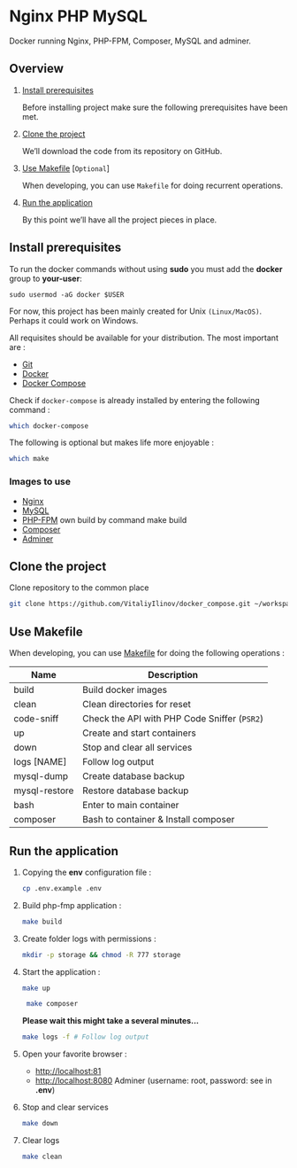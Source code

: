 # Nginx PHP MySQL

Docker running Nginx, PHP-FPM, Composer, MySQL and adminer.

## Overview

1. [Install prerequisites](#install-prerequisites)

   Before installing project make sure the following prerequisites have been met.

2. [Clone the project](#clone-the-project)

   We’ll download the code from its repository on GitHub.

3. [Use Makefile](#use-makefile) [`Optional`]

   When developing, you can use `Makefile` for doing recurrent operations.

4. [Run the application](#run-the-application)

   By this point we’ll have all the project pieces in place.


## Install prerequisites

To run the docker commands without using **sudo** you must add the **docker** group to **your-user**:

```
sudo usermod -aG docker $USER
```

For now, this project has been mainly created for Unix `(Linux/MacOS)`. Perhaps it could work on Windows.

All requisites should be available for your distribution. The most important are :

* [Git](https://git-scm.com/downloads)
* [Docker](https://docs.docker.com/engine/installation/)
* [Docker Compose](https://docs.docker.com/compose/install/)

Check if `docker-compose` is already installed by entering the following command :

```sh
which docker-compose
```

The following is optional but makes life more enjoyable :

```sh
which make
```

### Images to use

* [Nginx](https://hub.docker.com/_/nginx/)
* [MySQL](https://hub.docker.com/_/mysql/)
* [PHP-FPM](https://hub.docker.com/_/php/) own build by command make build
* [Composer](https://hub.docker.com/_/composer/)
* [Adminer](https://registry.hub.docker.com/_/adminer/)

## Clone the project

Clone repository to the common place

```bash
git clone https://github.com/VitaliyIlinov/docker_compose.git ~/workspace/docker_compose
```

## Use Makefile

When developing, you can use [Makefile](https://en.wikipedia.org/wiki/Make_(software)) for doing the following operations :

| Name          | Description                                  |
|---------------|----------------------------------------------|
| build         | Build docker images                          |
| clean         | Clean directories for reset                  |
| code-sniff    | Check the API with PHP Code Sniffer (`PSR2`) |
| up            | Create and start containers                  |
| down          | Stop and clear all services                  |
| logs [NAME]   | Follow log output                            |
| mysql-dump    | Create database backup                       |
| mysql-restore | Restore database backup                      |
| bash          | Enter to main container                      |
| composer      | Bash to container & Install composer         |

## Run the application

1. Copying the **env** configuration file :

    ```sh
    cp .env.example .env
    ```

2. Build php-fmp application :

    ```sh
    make build
    ```

3. Create folder logs with permissions :

    ```sh
    mkdir -p storage && chmod -R 777 storage
    ```

4. Start the application :

    ```sh
    make up
    ```

   ```sh
    make composer
    ```

   **Please wait this might take a several minutes...**

    ```sh
    make logs -f # Follow log output
    ```

5. Open your favorite browser :

    * [http://localhost:81](http://localhost:81/)
    * [http://localhost:8080](http://localhost:8080/) Adminer (username: root, password: see in **.env**)

5. Stop and clear services

    ```sh
    make down
    ```

5. Clear logs

    ```sh
    make clean
    ```